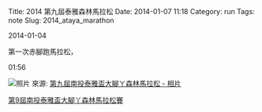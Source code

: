 Title: 2014 第九屆泰雅森林馬拉松
Date: 2014-01-07 11:18
Category: run
Tags: note
Slug: 2014_ataya_marathon

2014-01-04

第一次赤腳跑馬拉松，

01:56

![照片](http://d2kkb4ziuc5v74.cloudfront.net/04339768-f481-4362-bfbf-cb2053490d5d/s600_1390e27e-b61e-4f95-acf0-eca5b3f7540f.jpg)
來源: [第九屆南投泰雅盃大腳ㄚ森林馬拉松 - 相片](http://www.sportsnote.com.tw/running/album_picdata.aspx?id=1390e27e-b61e-4f95-acf0-eca5b3f7540f)


[第9屆南投泰雅盃大腳丫森林馬拉松賽](http://www.ibodygo.com/web/online_reg/HeightInfo.asp?n=38)
